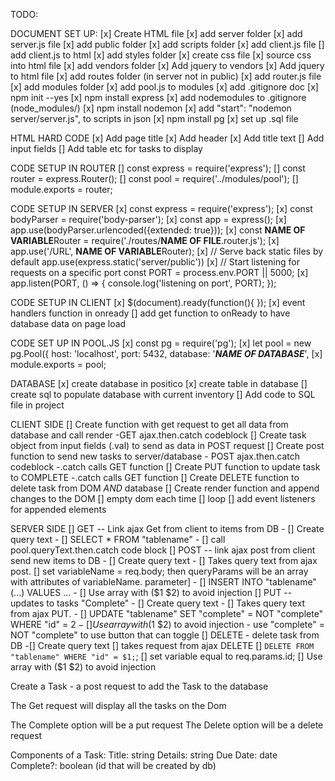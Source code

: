 TODO: 

DOCUMENT SET UP: 
    [x] Create HTML file 
    [x] add server folder
    [x] add server.js file
    [x] add public folder
    [x] add scripts folder
    [x] add client.js file
    [] add client.js to html
    [x] add styles folder
    [x] create css file 
    [x] source css into html file
    [x] add vendors folder
    [x] Add jquery to vendors
    [x] Add jquery to html file
    [x] add routes folder (in server not in public)
    [x] add router.js file
    [x] add modules folder
    [x] add pool.js to modules
    [x] add .gitignore doc 
    [x] npm init --yes
    [x] npm install express 
    [x] add nodemodules to .gitignore (node_modules/)
    [x] npm install nodemon
    [x] add "start": "nodemon server/server.js", to scripts in json
    [x] npm install pg
    [x] set up .sql file

HTML HARD CODE
    [x] Add page title 
    [x] Add header 
    [x] Add title text
    [] Add input fields 
    [] Add table etc for tasks to display 


CODE SETUP IN ROUTER
    [] const express = require('express');
    [] const router = express.Router();
    [] const pool = require('../modules/pool');
    [] module.exports = router;

CODE SETUP IN SERVER
    [x] const express = require('express');
    [x] const bodyParser = require('body-parser');
    [x] const app = express();
    [x] app.use(bodyParser.urlencoded({extended: true}));
    [x] const **NAME OF VARIABLE**Router = require('./routes/**NAME OF FILE**.router.js');
    [x] app.use('/URL', **NAME OF VARIABLE**Router);
    [x] // Serve back static files by default
        app.use(express.static('server/public'))
    [x] // Start listening for requests on a specific port
        const PORT = process.env.PORT || 5000;
    [x] app.listen(PORT, () => {
            console.log('listening on port', PORT);
        });

CODE SETUP IN CLIENT
    [x] $(document).ready(function(){ });
    [x] event handlers function in onready
    [] add get function to onReady to have database data on page load


CODE SET UP IN POOL.JS
    [x] const pg = require('pg');
    [x] let pool = new pg.Pool({
        host: 'localhost',
        port: 5432,
        database: '***NAME OF DATABASE***', 
    [x] module.exports = pool;

DATABASE
    [x] create database in positico
    [x] create table in database
    [] create sql to populate database with current inventory
    [] Add code to SQL file in project

CLIENT SIDE
    [] Create function with get request to get all data from database and call render 
        -GET ajax.then.catch codeblock
    [] Create task object from input fields (.val) to send as data in POST request
    [] Create post function to send new tasks to server/database
        - POST ajax.then.catch codeblock
        -.catch calls GET function 
    [] Create PUT function to update task to COMPLETE
        -.catch calls GET function 
    [] Create DELETE function to delete task from DOM *AND* database 
    [] Create render function and append changes to the DOM 
        [] empty dom each time 
        [] loop
    [] add event listeners for appended elements 

SERVER SIDE 
    [] GET -- Link ajax Get from client to items from DB
            - [] Create query text
                - [] SELECT * FROM "tablename"
            - [] call pool.queryText.then.catch code block
    [] POST -- link ajax post from client send new items to DB
            - [] Create query text
                - [] Takes query text from ajax post.
                    [] set variableName = req.body; then queryParams will be an array with attributes of variableName. parameter]
                    - [] INSERT INTO "tablename" (...) VALUES ...
                    - [] Use array with ($1 $2) to avoid injection
    [] PUT -- updates to tasks "Complete" 
            - [] Create query text
                - [] Takes query text from ajax PUT.
                    - [] UPDATE "tablename" SET "complete" = NOT "complete" WHERE "id" = $2
                    - [] Use array with ($1 $2) to avoid injection
                    - use "complete" = NOT "complete" to use button that can toggle
    [] DELETE - delete task from DB 
            -[] Create query text
                [] takes request from ajax DELETE
                    [] `DELETE FROM "tablename"
                        WHERE "id" = $1;`;
                    [] set variable equal to  req.params.id;
                    [] Use array with ($1 $2) to avoid injection


Create a Task - a post request to add the Task to the database

The Get request will display all the tasks on the Dom  

The Complete option will be a put request
The Delete option will be a delete request


Components of a Task: 
    Title: string
    Details: string
    Due Date: date
    Complete?: boolean
    (id that will be created by db)


